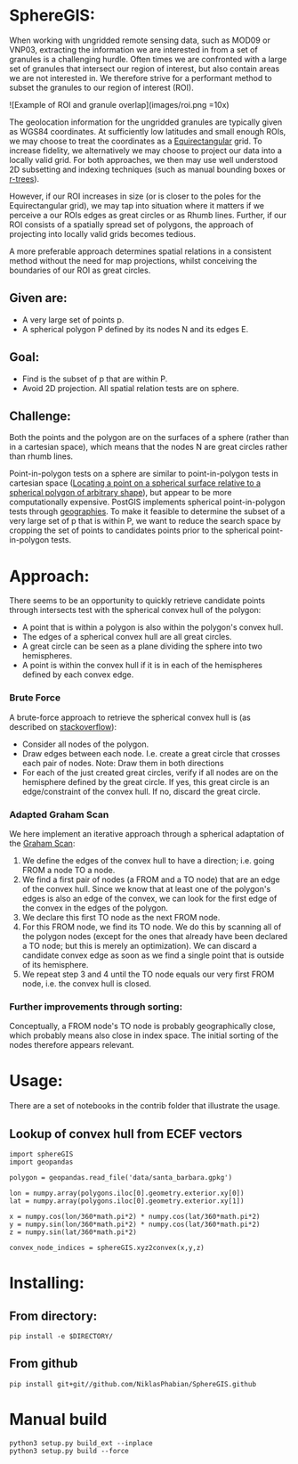 # SphereGIS:

When working with ungridded remote sensing data, such as MOD09 or VNP03, extracting the information we are interested in from a set of granules is a challenging hurdle.
Often times we are confronted with a large set of granules that intersect our region of interest, but also contain areas we are not interested in. We therefore strive for a performant method to subset the granules to our region of interest (ROI). 

![Example of ROI and granule overlap](images/roi.png =10x)


The geolocation information for the ungridded granules are typically given as WGS84 coordinates.
At sufficiently low latitudes and small enough ROIs, we may choose to treat the coordinates as a 
[Equirectangular](https://en.wikipedia.org/wiki/Equirectangular_projection) grid. 
To increase fidelity, we alternatively we may choose to project our data into a locally valid grid.
For both approaches, we then may use well understood 2D subsetting and indexing techniques (such as manual bounding boxes or [r-trees](https://en.wikipedia.org/wiki/R-tree)).

However, if our ROI increases in size (or is closer to the poles for the Equirectangular grid), we may tap into situation where it matters if we perceive a our ROIs edges as great circles or as Rhumb lines.
Further, if our ROI consists of a spatially spread set of polygons, the approach of projecting into locally valid grids becomes tedious. 

A more preferable approach determines spatial relations in a consistent method without the need for map projections, whilst conceiving the boundaries of our ROI as great circles.

## Given are:

* A very large set of points p.
* A spherical polygon P defined by its nodes N and its edges E.

## Goal:
* Find is the subset of p that are within P.
* Avoid 2D projection. All spatial relation tests are on sphere. 

## Challenge: 
Both the points and the polygon are on the surfaces of a sphere (rather than in a cartesian space), which means that the nodes N are great circles rather than rhumb lines.

Point-in-polygon tests on a sphere are similar to point-in-polygon tests in cartesian space ([Locating a point on a spherical surface relative to a spherical polygon of arbitrary shape](http://doi.org/10.1007/BF00894449)), but appear to be more computationally expensive. PostGIS implements spherical point-in-polygon tests through [geographies](https://postgis.net/workshops/postgis-intro/geography.html).
To make it feasible to determine the subset of a very large set of p that is within P, we want to reduce the search space by cropping the set of points to candidates points prior to the spherical point-in-polygon tests.




# Approach:
There seems to be an opportunity to quickly retrieve candidate points through intersects test with the spherical convex hull of the polygon:

* A point that is within a polygon is also within the polygon's convex hull.
* The edges of a spherical convex hull are all great circles. 
* A great circle can be seen as a plane dividing the sphere into two hemispheres.
* A point is within the convex hull if it is in each of the hemispheres defined by each convex edge.

### Brute Force
A brute-force approach to retrieve the spherical convex hull is (as described on [stackoverflow](https://stackoverflow.com/a/60958182)):

* Consider all nodes of the polygon.
* Draw edges between each node. I.e. create a great circle that crosses each pair of nodes. Note: Draw them in both directions
* For each of the just created great circles, verify if all nodes are on the hemisphere defined by the great circle. If yes, this great circle is an edge/constraint of the convex hull. If no, discard the great circle.

### Adapted Graham Scan 
We here implement an iterative approach through a spherical adaptation of the [Graham Scan](https://en.wikipedia.org/wiki/Graham_scan):

1. We define the edges of the convex hull to have a direction; i.e. going FROM a node TO a node. 
2. We find a first pair of nodes (a FROM and a TO node) that are an edge of the convex hull. Since we know that at least one of the polygon's edges is also an edge of the convex, we can look for the first edge of the convex in the edges of the polygon.
3. We declare this first TO node as the next FROM node.
4. For this FROM node, we find its TO node. We do this by scanning all of the polygon nodes (except for the ones that already have been declared a TO node; but this is merely an optimization). We can discard a candidate convex edge as soon as we find a single point that is outside of its hemisphere.
5. We repeat step 3 and 4 until the TO node equals our very first FROM node, i.e. the convex hull is closed.

### Further improvements through sorting:
Conceptually, a FROM node's TO node is probably geographically close, which probably means also close in index space. The initial sorting of the nodes therefore appears relevant.

# Usage:
There are a set of notebooks in the contrib folder that illustrate the usage.


## Lookup of convex hull from ECEF vectors
    import sphereGIS 
    import geopandas
    
    polygon = geopandas.read_file('data/santa_barbara.gpkg')
    
    lon = numpy.array(polygons.iloc[0].geometry.exterior.xy[0])
    lat = numpy.array(polygons.iloc[0].geometry.exterior.xy[1])

    x = numpy.cos(lon/360*math.pi*2) * numpy.cos(lat/360*math.pi*2)
    y = numpy.sin(lon/360*math.pi*2) * numpy.cos(lat/360*math.pi*2)
    z = numpy.sin(lat/360*math.pi*2)
    
    convex_node_indices = sphereGIS.xyz2convex(x,y,z)


# Installing:

## From directory:

    pip install -e $DIRECTORY/

    
## From github
    pip install git+git//github.com/NiklasPhabian/SphereGIS.github

# Manual build
    
    python3 setup.py build_ext --inplace
    python3 setup.py build --force 
